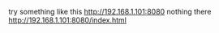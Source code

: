 


try something like this
http://192.168.1.101:8080 nothing there
http://192.168.1.101:8080/index.html